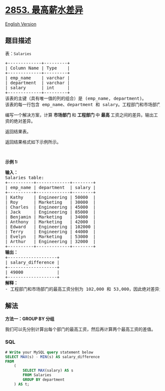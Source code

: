 # [2853. 最高薪水差异](https://leetcode.cn/problems/highest-salaries-difference)

[English Version](/solution/2800-2899/2853.Highest%20Salaries%20Difference/README_EN.md)

## 题目描述

<!-- 这里写题目描述 -->

<p>表：<code><font face="monospace">Salaries</font></code></p>

<pre>
+-------------+---------+ 
| Column Name | Type    | 
+-------------+---------+ 
| emp_name    | varchar | 
| department  | varchar | 
| salary      | int     |
+-------------+---------+
该表的主键（具有唯一值的列的组合）是 (emp_name, department)。 
该表的每一行包含 emp_name、department 和 salary。工程部门和市场部门至少会有一条记录。
</pre>

<p>编写一个解决方案，计算&nbsp;<strong>市场部门&nbsp;</strong>和&nbsp;<strong>工程部门&nbsp;</strong>中&nbsp;<strong>最高&nbsp;</strong>工资之间的差异。输出工资的绝对差异。</p>

<p>返回结果表。</p>

<p>返回结果格式如下示例所示。</p>

<p>&nbsp;</p>

<p><strong class="example">示例 1:</strong></p>

<pre>
<b>输入：</b>
Salaries table:
+----------+-------------+--------+
| emp_name | department  | salary |
+----------+-------------+--------+
| Kathy    | Engineering | 50000  |
| Roy      | Marketing   | 30000  |
| Charles  | Engineering | 45000  |
| Jack     | Engineering | 85000  | 
| Benjamin | Marketing   | 34000  |
| Anthony  | Marketing   | 42000  |
| Edward   | Engineering | 102000 |
| Terry    | Engineering | 44000  |
| Evelyn   | Marketing   | 53000  |
| Arthur   | Engineering | 32000  |
+----------+-------------+--------+
<b>输出：</b>
+-------------------+
| salary_difference | 
+-------------------+
| 49000             | 
+-------------------+
<b>解释：</b>
- 工程部门和市场部门的最高工资分别为 102,000 和 53,000，因此绝对差异为 49,000。
</pre>

## 解法

<!-- 这里可写通用的实现逻辑 -->

**方法一：GROUP BY 分组**

我们可以先分别计算出每个部门的最高工资，然后再计算两个最高工资的差值。

<!-- tabs:start -->

### **SQL**

<!-- 这里可写当前语言的特殊实现逻辑 -->

```sql
# Write your MySQL query statement below
SELECT MAX(s) - MIN(s) AS salary_difference
FROM
    (
        SELECT MAX(salary) AS s
        FROM Salaries
        GROUP BY department
    ) AS t;
```

<!-- tabs:end -->
